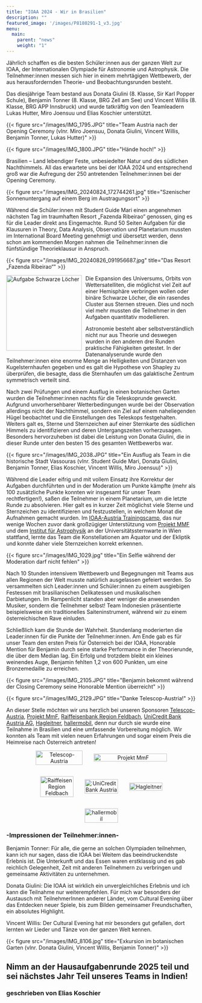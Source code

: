 ```yaml
---
title: "IOAA 2024 - Wir in Brasilien"
description: ""
featured_image: '/images/P8180291-1_v3.jpg'
menu:
  main:
    parent: "news"
    weight: "1"
---
```



Jährlich schaffen es die besten Schüler:innen aus der ganzen Welt zur IOAA, der Internationalen Olympiade für Astronomie und Astrophysik. Die Teilnehmer:innen messen sich hier in einem mehrtägigen Wettbewerb, der aus herausfordernden Theorie- und Beobachtungsrunden besteht.

Das diesjährige Team bestand aus Donata Giulini (8. Klasse, Sir Karl Popper Schule), Benjamin Tonner (8. Klasse, BRG Zell am See) und Vincent Willis (8. Klasse, BRG APP Innsbruck) und wurde tatkräftig von den Teamleadern Lukas Hutter, Miro Joensuu und Elias Koschier unterstützt.

{{< figure src="/images/IMG_1795.JPG" title="Team Austria nach der Opening Ceremony (vlnr. Miro Joensuu, Donata Giulini, Vincent Willis, Benjamin Tonner, Lukas Hutter)" >}}

{{< figure src="/images/IMG_1800.JPG" title="Hände hoch!" >}}

Brasilien – Land lebendiger Feste, unbesiedelter Natur und des südlichen Nachthimmels. All das erwartete uns bei der IOAA 2024 und entsprechend groß war die Aufregung der 250 antretenden Teilnehmer:innen bei der Opening Ceremony.

{{< figure src="/images/IMG_20240824_172744261.jpg" title="Szenischer Sonnenuntergang auf einem Berg im Austragungsort" >}}

Während die Schüler:innen mit Student Guide Mari einen angenehmen nächsten Tag im traumhaften Resort „Fazenda Ribeirao“ genossen, ging es für die Leader direkt ans Eingemachte. Rund 50 Seiten Aufgaben für die Klausuren in Theory, Data Analysis, Observation und Planetarium mussten im International Board Meeting genehmigt und übersetzt werden, denn schon am kommenden Morgen nahmen die Teilnehmer:innen die fünfstündige Theorieklausur in Anspruch.

{{< figure src="/images/IMG_20240826_091956687.jpg" title="Das Resort „Fazenda Ribeirao“" >}}

 <img src="/images/8ADA9DDA-C6C4-4E16-B7A6-373A84D45E01.png" alt="Aufgabe Schwarze Löcher" style="width: 200px; float: left; margin: 0 10px 10px 0px;"> Die Expansion des Universums, Orbits von Wettersatelliten, die möglichst viel Zeit auf einer Hemisphäre verbringen wollen oder binäre Schwarze Löcher, die ein rasendes Cluster aus Sternen streuen. Dies und noch viel mehr mussten die Teilnehmer in den Aufgaben quantitativ modellieren.

Astronomie besteht aber selbstverständlich nicht nur aus Theorie und deswegen wurden in den anderen drei Runden praktische Fähigkeiten getestet. In der Datenanalyserunde wurde den Teilnehmer:innen eine enorme Menge an Helligkeiten und Distanzen von Kugelsternhaufen gegeben und es galt die Hypothese von Shapley zu überprüfen, die besagte, dass die Sternhaufen um das galaktische Zentrum symmetrisch verteilt sind.

Nach zwei Prüfungen und einem Ausflug in einen botanischen Garten wurden die Teilnehmer:innen nachts für die Teleskoprunde geweckt. Aufgrund unvorhersehbarer Wetterbedingungen wurde bei der Observation allerdings nicht der Nachthimmel, sondern ein Ziel auf einem naheliegenden Hügel beobachtet und die Einstellungen des Teleskops festgehalten. Weiters galt es, Sterne und Sternzeichen auf einer Sternkarte des südlichen Himmels zu identifizieren und deren Untergangszeiten vorherzusagen. Besonders hervorzuheben ist dabei die Leistung von Donata Giulini, die in dieser Runde unter den besten 15 des gesamten Wettbewerbs war.

{{< figure src="/images/IMG_2038.JPG" title="Ein Ausflug als Team in die historische Stadt Vassouras (vlnr. Student Guide Mari, Donata Giulini, Benjamin Tonner, Elias Koschier, Vincent Willis, Miro Joensuu)" >}}

Während die Leader eifrig und mit vollem Einsatz ihre Korrektur der Aufgaben durchführten und in der Moderation um Punkte kämpfte (mehr als 100 zusätzliche Punkte konnten wir insgesamt für unser Team rechtfertigen!), saßen die Teilnehmer in einem Planetarium, um die letzte Runde zu absolvieren. Hier galt es in kurzer Zeit möglichst viele Sterne und Sternzeichen zu identifizieren und festzustellen, in welchem Monat die Aufnahmen gemacht wurden. Im [IOAA-Austria Trainingscamp](/news/astrocamp/), das nur wenige Wochen zuvor dank großzügiger Unterstützung vom [Projekt MMF](https://mmf.univie.ac.at) und dem [Institut für Astrophysik](https://astro.univie.ac.at) an der Universitätssternwarte in Wien stattfand, lernte das Team die Konstellationen am Äquator und der Ekliptik und konnte daher viele Sternzeichen korrekt erkennen.

{{< figure src="/images/IMG_1029.jpg" title="Ein Selfie während der Moderation darf nicht fehlen" >}}

Nach 10 Stunden intensivem Wettbewerb und Begegnungen mit Teams aus allen Regionen der Welt musste natürlich ausgelassen gefeiert werden. So versammelten sich Leader:innen und Schüler:innen zu einem ausgiebigen Festessen mit brasilianischen Delikatessen und musikalischen Darbietungen. Im Rampenlicht standen aber weniger die anwesenden Musiker, sondern die Teilnehmer selbst! Team Indonesien präsentierte beispielsweise ein traditionelles Saiteninstrument, während wir zu einem österreichischen Rave einluden.

Schließlich kam die Stunde der Wahrheit. Stundenlang moderierten die Leader:innen für die Punkte der Teilnehmer:innen. Am Ende gab es für unser Team den ersten Preis für Österreich bei der IOAA, Honorable Mention für Benjamin durch seine starke Performance in der Theorierunde, die über dem Median lag. Ein Erfolg und trotzdem bleibt ein kleines weinendes Auge, Benjamin fehlten 1,2 von 600 Punkten, um eine Bronzemedaille zu erreichen.

{{< figure src="/images/IMG_2105.JPG" title="Benjamin bekommt während der Closing Ceremony seine Honorable Mention überreicht" >}}

{{< figure src="/images/IMG_2129.JPG" title="Danke Telescop-Austria!" >}}


An dieser Stelle möchten wir uns herzlich bei unseren Sponsoren [Telescop-Austria](https://teleskop-austria.at), [Projekt MmF](https://mmf.univie.ac.at), [Raiffeisenbank Region Feldbach](https://www.raiffeisen.at/stmk/region-feldbach/de/meine-bank/bankstellen/feldbach.html), [UniCredit Bank Austria AG](http://www.bankaustria.at/), [Hagleitner](https://www.hagleitner.com/en/), [hallermobil](https://www.hallermobil.at), denn nur durch sie wurde eine Teilnahme in Brasilien und eine umfassende Vorbereitung möglich. Wir konnten als Team mit vielen neuen Erfahrungen und sogar einem Preis die Heimreise nach Österreich antreten!

<div style="display: flex; flex-wrap: wrap; justify-content: center; align-items: center; width: 70%; gap: 30px; margin: 0 auto; text-align: center;">
    <a href="https://teleskop-austria.at" target="_blank" style="flex-basis: 100%; max-width: 35%;"><img src="/images/teleskop-austria_logo-PRESS.png" alt="Telescop-Austria" style="width: 100%;"></a>
    <a href="https://mmf.univie.ac.at" target="_blank" style="flex-basis: 100%; max-width: 55%;"><img src="/images/mmf logo.png" alt="Projekt MmF" style="width: 100%;"></a>
    <a href="https://www.raiffeisen.at/stmk/region-feldbach/de/meine-bank/bankstellen/feldbach.html" target="_blank" style="flex-basis: 100%; max-width: 25%;"><img src="/images/Raiffeisenbank Region Feldbach.svg" alt="Raiffeisen Region Feldbach" style="width: 100%;"></a>
    <a href="http://www.bankaustria.at/" target="_blank" style="flex-basis: 100%; max-width: 25%;"><img src="/images/BA 2D_4c_Pos_V_RGB.JPG" alt="UniCredit Bank Austria" style="width: 100%;"></a>
    <a href="https://www.hagleitner.com/en/" target="_blank" style="flex-basis: 100%; max-width: 25%;"><img src="/images/logo.png" alt="Hagleitner" style="width: 100%;"></a>
    <a href="https://www.hallermobil.at" target="_blank" style="flex-basis: 100%; max-width: 25%;"><img src="/images/thumbnail_haller-logo.png" alt="hallermobil" style="width: 100%;"></a>
</div>

### -Impressionen der Teilnehmer:innen-

Benjamin Tonner: Für alle, die gerne an solchen Olympiaden teilnehmen, kann ich nur sagen, dass die IOAA bei Weitem das beeindruckendste Erlebnis ist. Die Unterkunft und das Essen waren erstklassig und es gab reichlich Gelegenheit, Zeit mit anderen Teilnehmern zu verbringen und gemeinsame Aktivitäten zu unternehmen.

Donata Giulini: Die IOAA ist wirklich ein unvergleichliches Erlebnis und ich kann die Teilnahme nur weiterempfehlen. Für mich war besonders der Austausch mit TeilnehmerInnen anderer Länder, vom Cultural Evening über das Entdecken neuer Spiele, bis zum Bilden gemeinsamer Freundschaften, ein absolutes Highlight.

Vincent Willis: Der Cultural Evening hat mir besonders gut gefallen, dort lernten wir Lieder und Tänze von der ganzen Welt kennen.

{{< figure src="/images/IMG_8106.jpg" title="Exkursion im botanischen Garten (vlnr. Donata Giulini, Vincent Willis, Benjamin Tonner)" >}}

## Nimm an der Hausaufgabenrunde 2025 teil und sei nächstes Jahr Teil unseres Teams in Indien!

### geschrieben von Elias Koschier
